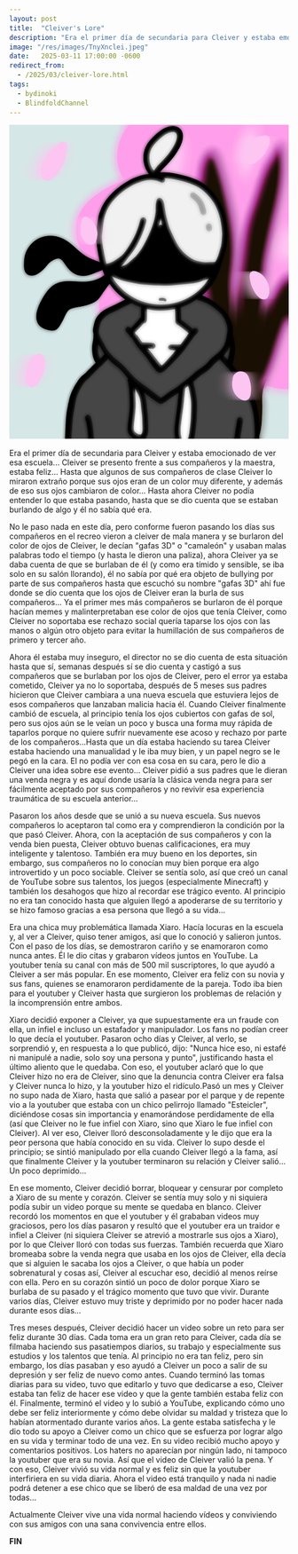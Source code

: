```yaml
---
layout: post
title:  "Cleiver's Lore"
description: "Era el primer día de secundaria para Cleiver y estaba emocionado de ver esa escuela... Cleiver se presento frente a sus compañeros y la maestra, estaba feliz... Hasta que algunos de sus compañeros de clase Cleiver lo miraron extraño porque sus ojos eran de un color muy diferente, y además de eso sus ojos cambiaron de color..."
image: "/res/images/TnyXnclei.jpeg"
date:   2025-03-11 17:00:00 -0600
redirect_from:
  - /2025/03/cleiver-lore.html
tags: 
  - bydinoki
  - BlindfoldChannel
---
```


[<img alt="Cleiver" title="" class="img_post" src="/res/images/TnyXnclei.jpeg">](/res/images/TnyXnclei.jpeg)

Era el primer día de secundaria para Cleiver y estaba emocionado de ver esa escuela... Cleiver se presento frente a sus compañeros y la maestra, estaba feliz... Hasta que algunos de sus compañeros de clase Cleiver lo miraron extraño porque sus ojos eran de un color muy diferente, y además de eso sus ojos cambiaron de color... Hasta ahora Cleiver no podía entender lo que estaba pasando, hasta que se dio cuenta que se estaban burlando de algo y él no sabía qué era.

No le paso nada en este día, pero conforme fueron pasando los días sus compañeros en el recreo vieron a cleiver de mala manera y se burlaron del color de ojos de Cleiver, le decían "gafas 3D" o "camaleón" y usaban malas palabras todo el tiempo (y hasta le dieron una paliza), ahora Cleiver ya se daba cuenta de que se burlaban de él (y como era tímido y sensible, se iba solo en su salón llorando), él no sabía por qué era objeto de bullying por parte de sus compañeros hasta que escuchó su nombre "gafas 3D" ahí fue donde se dio cuenta que los ojos de Cleiver eran la burla de sus compañeros... Ya el primer mes más compañeros se burlaron de él porque hacían memes y malinterpretaban ese color de ojos que tenía Cleiver, como Cleiver no soportaba ese rechazo social quería taparse los ojos con las manos o algún otro objeto para evitar la humillación de sus compañeros de primero y tercer año.

Ahora él estaba muy inseguro, el director no se dio cuenta de esta situación hasta que sí, semanas después sí se dio cuenta y castigó a sus compañeros que se burlaban por los ojos de Cleiver, pero el error ya estaba cometido, Cleiver ya no lo soportaba, después de 5 meses sus padres hicieron que Cleiver cambiara a una nueva escuela que estuviera lejos de esos compañeros que lanzaban malicia hacia él. Cuando Cleiver finalmente cambió de escuela, al principio tenía los ojos cubiertos con gafas de sol, pero sus ojos aún se le veían un poco y busca una forma muy rápida de taparlos porque no quiere sufrir nuevamente ese acoso y rechazo por parte de los compañeros...Hasta que un día estaba haciendo su tarea Cleiver estaba haciendo una manualidad y le iba muy bien, y un papel negro se le pegó en la cara. El no podía ver con esa cosa en su cara, pero le dio a Cleiver una idea sobre ese evento... Cleiver pidió a sus padres que le dieran una venda negra y es aquí donde usaría la clásica venda negra para ser fácilmente aceptado por sus compañeros y no revivir esa experiencia traumática de su escuela anterior...

Pasaron los años desde que se unió a su nueva escuela. Sus nuevos compañeros lo aceptaron tal como era y comprendieron la condición por la que pasó Cleiver. Ahora, con la aceptación de sus compañeros y con la venda bien puesta, Cleiver obtuvo buenas calificaciones, era muy inteligente y talentoso. También era muy bueno en los deportes, sin embargo, sus compañeros no lo conocían muy bien porque era algo introvertido y un poco sociable. Cleiver se sentía solo, así que creó un canal de YouTube sobre sus talentos, los juegos (especialmente Minecraft) y también los desahogos que hizo al recordar ese trágico evento. Al principio no era tan conocido hasta que alguien llegó a apoderarse de su territorio y se hizo famoso gracias a esa persona que llegó a su vida...

Era una chica muy problemática llamada Xiaro. Hacía locuras en la escuela y, al ver a Cleiver, quiso tener amigos, así que lo conoció y salieron juntos. Con el paso de los días, se demostraron cariño y se enamoraron como nunca antes. Él le dio citas y grabaron vídeos juntos en YouTube. La youtuber tenía su canal con más de 500 mil suscriptores, lo que ayudó a Cleiver a ser más popular. En ese momento, Cleiver era feliz con su novia y sus fans, quienes se enamoraron perdidamente de la pareja. Todo iba bien para el youtuber y Cleiver hasta que surgieron los problemas de relación y la incomprensión entre ambos.

Xiaro decidió exponer a Cleiver, ya que supuestamente era un fraude con ella, un infiel e incluso un estafador y manipulador. Los fans no podían creer lo que decía el youtuber. Pasaron ocho días y Cleiver, al verlo, se sorprendió y, en respuesta a lo que publicó, dijo: "Nunca hice eso, ni estafé ni manipulé a nadie, solo soy una persona y punto", justificando hasta el último aliento que le quedaba. Con eso, el youtuber aclaró que lo que Cleiver hizo no era de Cleiver, sino que la denuncia contra Cleiver era falsa y Cleiver nunca lo hizo, y la youtuber hizo el ridículo.Pasó un mes y Cleiver no supo nada de Xiaro, hasta que salió a pasear por el parque y de repente vio a la youtuber que estaba con un chico pelirrojo llamado "Esteicler", diciéndose cosas sin importancia y enamorándose perdidamente de ella (así que Cleiver no le fue infiel con Xiaro, sino que Xiaro le fue infiel con Cleiver). Al ver eso, Cleiver lloró desconsoladamente y le dijo que era la peor persona que había conocido en su vida. Cleiver lo supo desde el principio; se sintió manipulado por ella cuando Cleiver llegó a la fama, así que finalmente Cleiver y la youtuber terminaron su relación y Cleiver salió... Un poco deprimido...

En ese momento, Cleiver decidió borrar, bloquear y censurar por completo a Xiaro de su mente y corazón. Cleiver se sentía muy solo y ni siquiera podía subir un video porque su mente se quedaba en blanco. Cleiver recordó los momentos en que el youtuber y él grababan videos muy graciosos, pero los días pasaron y resultó que el youtuber era un traidor e infiel a Cleiver (ni siquiera Cleiver se atrevió a mostrarle sus ojos a Xiaro), por lo que Cleiver lloró con todas sus fuerzas. También recuerda que Xiaro bromeaba sobre la venda negra que usaba en los ojos de Cleiver, ella decía que si alguien le sacaba los ojos a Cleiver, o que había un poder sobrenatural y cosas así, Cleiver al escuchar eso, decidió al menos reírse con ella. Pero en su corazón sintió un poco de dolor porque Xiaro se burlaba de su pasado y el trágico momento que tuvo que vivir. Durante varios días, Cleiver estuvo muy triste y deprimido por no poder hacer nada durante esos días...

Tres meses después, Cleiver decidió hacer un video sobre un reto para ser feliz durante 30 días. Cada toma era un gran reto para Cleiver, cada día se filmaba haciendo sus pasatiempos diarios, su trabajo y especialmente sus estudios y los talentos que tenía. Al principio no era tan feliz, pero sin embargo, los días pasaban y eso ayudó a Cleiver un poco a salir de su depresión y ser feliz de nuevo como antes. Cuando terminó las tomas diarias para su video, tuvo que editarlo y tuvo que dedicarse a eso, Cleiver estaba tan feliz de hacer ese video y que la gente también estaba feliz con él. Finalmente, terminó el video y lo subió a YouTube, explicando cómo uno debe ser feliz interiormente y cómo debe olvidar su maldad y tristeza que lo habían atormentado durante varios años. La gente estaba satisfecha y le dio todo su apoyo a Cleiver como un chico que se esfuerza por lograr algo en su vida y terminar todo de una vez. En su video recibió mucho apoyo y comentarios positivos. Los haters no aparecían por ningún lado, ni tampoco la youtuber que era su novia. Así que el video de Cleiver valió la pena. Y con eso, Cleiver vivió su vida normal y es feliz sin que la youtuber interfiriera en su vida diaria. Ahora el video está tranquilo y nada ni nadie podrá detener a ese chico que se liberó de esa maldad de una vez por todas...

Actualmente Cleiver vive una vida normal haciendo vídeos y conviviendo con sus amigos con una sana convivencia entre ellos.

**FIN**

